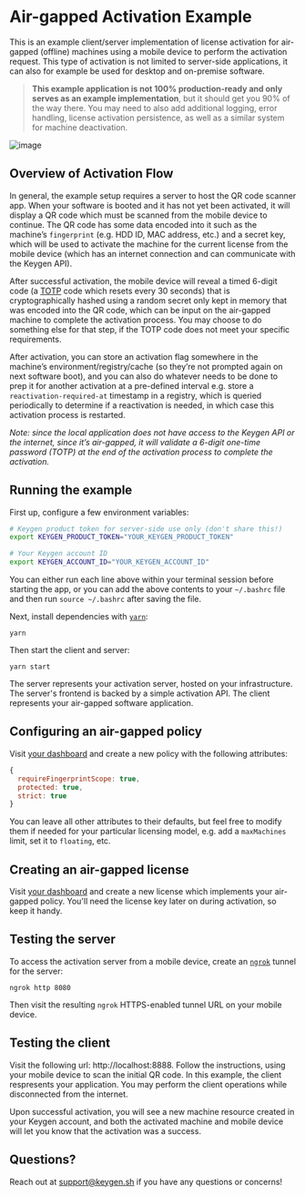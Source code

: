 # Air-gapped Activation Example
This is an example client/server implementation of license activation for
air-gapped (offline) machines using a mobile device to perform the activation
request. This type of activation is not limited to server-side applications,
it can also for example be used for desktop and on-premise software.

> **This example application is not 100% production-ready and only serves as an
> example implementation**, but it should get you 90% of the way there. You may
> need to also add additional logging, error handling, license activation persistence,
> as well as a similar system for machine deactivation.

![image](https://user-images.githubusercontent.com/6979737/35715082-03a35cfc-0796-11e8-93a5-7013d77f0ea5.png)

## Overview of Activation Flow

In general, the example setup requires a server to host the QR code scanner app. When your software is booted and it has not yet been activated, it will display a QR code which must be scanned from the mobile device to continue. The QR code has some data encoded into it such as the machine’s `fingerprint` (e.g. HDD ID, MAC address, etc.) and a secret key, which will be used to activate the machine for the current license from the mobile device (which has an internet connection and can communicate with the Keygen API).

After successful activation, the mobile device will reveal a timed 6-digit code (a [TOTP](https://en.wikipedia.org/wiki/Time-based_One-time_Password_algorithm) code which resets every 30 seconds) that is cryptographically hashed using a random secret only kept in memory that was encoded into the QR code, which can be input on the air-gapped machine to complete the activation process. You may choose to do something else for that step, if the TOTP code does not meet your specific requirements.

After activation, you can store an activation flag somewhere in the machine’s environment/registry/cache (so they’re not prompted again on next software boot), and you can also do whatever needs to be done to prep it for another activation at a pre-defined interval e.g. store a `reactivation-required-at` timestamp in a registry, which is queried periodically to determine if a reactivation is needed, in which case this activation process is restarted.

_Note: since the local application does not have access to the Keygen API or the internet, since it’s air-gapped, it will validate a 6-digit one-time password (TOTP) at the end of the activation process to complete the activation._

## Running the example

First up, configure a few environment variables:

```bash
# Keygen product token for server-side use only (don't share this!)
export KEYGEN_PRODUCT_TOKEN="YOUR_KEYGEN_PRODUCT_TOKEN"

# Your Keygen account ID
export KEYGEN_ACCOUNT_ID="YOUR_KEYGEN_ACCOUNT_ID"
```

You can either run each line above within your terminal session before
starting the app, or you can add the above contents to your `~/.bashrc`
file and then run `source ~/.bashrc` after saving the file.

Next, install dependencies with [`yarn`](https://yarnpkg.comg):

```
yarn
```

Then start the client and server:

```
yarn start
```

The server represents your activation server, hosted on your infrastructure.
The server's frontend is backed by a simple activation API. The client
represents your air-gapped software application.

## Configuring an air-gapped policy

Visit [your dashboard](https://app.keygen.sh/policies) and create a new
policy with the following attributes:

```javascript
{
  requireFingerprintScope: true,
  protected: true,
  strict: true
}
```

You can leave all other attributes to their defaults, but feel free to
modify them if needed for your particular licensing model, e.g. add
a `maxMachines` limit, set it to `floating`, etc.

## Creating an air-gapped license

Visit [your dashboard](https://app.keygen.sh/licenses) and create a new
license which implements your air-gapped policy. You'll need the license
key later on during activation, so keep it handy.

## Testing the server

To access the activation server from a mobile device, create an [`ngrok`](https://ngrok.com)
tunnel for the server:

```
ngrok http 8080
```

Then visit the resulting `ngrok` HTTPS-enabled tunnel URL on your mobile
device.

## Testing the client

Visit the following url: http://localhost:8888. Follow the instructions,
using your mobile device to scan the initial QR code. In this example,
the client respresents your application. You may perform the client
operations while disconnected from the internet.

Upon successful activation, you will see a new machine resource created
in your Keygen account, and both the activated machine and mobile device
will let you know that the activation was a success.

## Questions?

Reach out at [support@keygen.sh](mailto:support@keygen.sh) if you have any
questions or concerns!
